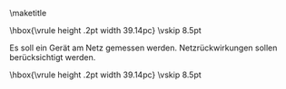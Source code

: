 
\maketitle

\hbox{\vrule height .2pt width 39.14pc}
\vskip 8.5pt

Es soll ein Gerät am Netz gemessen werden. Netzrückwirkungen sollen berücksichtigt werden.

\hbox{\vrule height .2pt width 39.14pc}
\vskip 8.5pt
